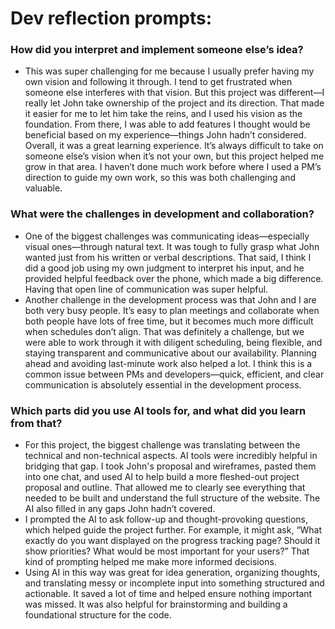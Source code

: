 # Dev reflection prompts:

### How did you interpret and implement someone else’s idea?
- This was super challenging for me because I usually prefer having my own vision and following it through. I tend to get frustrated when someone else interferes with that vision. But this project was different—I really let John take ownership of the project and its direction. That made it easier for me to let him take the reins, and I used his vision as the foundation. From there, I was able to add features I thought would be beneficial based on my experience—things John hadn’t considered. Overall, it was a great learning experience. It’s always difficult to take on someone else’s vision when it’s not your own, but this project helped me grow in that area. I haven’t done much work before where I used a PM’s direction to guide my own work, so this was both challenging and valuable.


### What were the challenges in development and collaboration?
- One of the biggest challenges was communicating ideas—especially visual ones—through natural text. It was tough to fully grasp what John wanted just from his written or verbal descriptions. That said, I think I did a good job using my own judgment to interpret his input, and he provided helpful feedback over the phone, which made a big difference. Having that open line of communication was super helpful.
- Another challenge in the development process was that John and I are both very busy people. It’s easy to plan meetings and collaborate when both people have lots of free time, but it becomes much more difficult when schedules don’t align. That was definitely a challenge, but we were able to work through it with diligent scheduling, being flexible, and staying transparent and communicative about our availability. Planning ahead and avoiding last-minute work also helped a lot. I think this is a common issue between PMs and developers—quick, efficient, and clear communication is absolutely essential in the development process.


### Which parts did you use AI tools for, and what did you learn from that?
- For this project, the biggest challenge was translating between the technical and non-technical aspects. AI tools were incredibly helpful in bridging that gap. I took John's proposal and wireframes, pasted them into one chat, and used AI to help build a more fleshed-out project proposal and outline. That allowed me to clearly see everything that needed to be built and understand the full structure of the website. The AI also filled in any gaps John hadn’t covered.
- I prompted the AI to ask follow-up and thought-provoking questions, which helped guide the project further. For example, it might ask, “What exactly do you want displayed on the progress tracking page? Should it show priorities? What would be most important for your users?” That kind of prompting helped me make more informed decisions.
- Using AI in this way was great for idea generation, organizing thoughts, and translating messy or incomplete input into something structured and actionable. It saved a lot of time and helped ensure nothing important was missed. It was also helpful for brainstorming and building a foundational structure for the code.